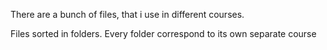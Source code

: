 There are a bunch of files, that i use in different courses.

Files sorted in folders.
Every folder correspond to its own separate course
